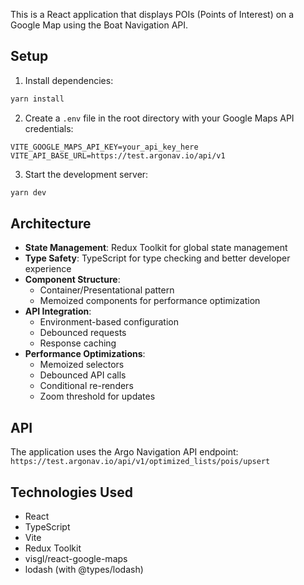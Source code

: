 This is a React application that displays POIs (Points of Interest) on a Google Map using the Boat Navigation API.

## Setup

1. Install dependencies:
```bash
yarn install
```

2. Create a `.env` file in the root directory with your Google Maps API credentials:
```
VITE_GOOGLE_MAPS_API_KEY=your_api_key_here
VITE_API_BASE_URL=https://test.argonav.io/api/v1
```

3. Start the development server:
```bash
yarn dev
```

## Architecture

- **State Management**: Redux Toolkit for global state management
- **Type Safety**: TypeScript for type checking and better developer experience
- **Component Structure**: 
  - Container/Presentational pattern
  - Memoized components for performance optimization
- **API Integration**:
  - Environment-based configuration
  - Debounced requests
  - Response caching
- **Performance Optimizations**:
  - Memoized selectors
  - Debounced API calls
  - Conditional re-renders
  - Zoom threshold for updates

## API

The application uses the Argo Navigation API endpoint:
`https://test.argonav.io/api/v1/optimized_lists/pois/upsert`

## Technologies Used

- React
- TypeScript
- Vite
- Redux Toolkit
- visgl/react-google-maps
- lodash (with @types/lodash)
